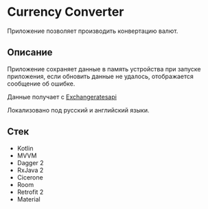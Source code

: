 # Currency Converter

Приложение позволяет производить конвертацию валют.

## Описание

Приложение сохраняет данные в память устройства при запуске приложения, если обновить данные не удалось, отображается сообщение об ошибке.

Данные получает с [Exchangeratesapi](https://exchangeratesapi.io/)

Локализовано под русский и английский языки.

## Стек

* Kotlin
* MVVM
* Dagger 2
* RxJava 2
* Cicerone
* Room
* Retrofit 2
* Material